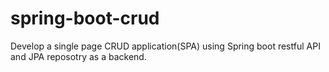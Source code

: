 # spring-boot-crud
Develop a single page CRUD application(SPA) using Spring boot restful API and JPA reposotry as a backend.
